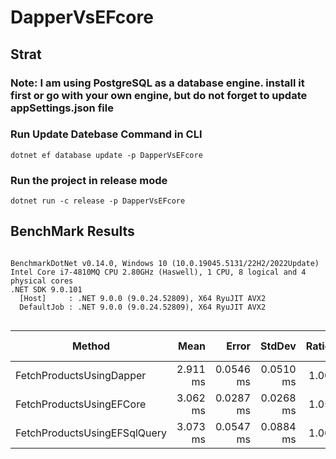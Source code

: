 ﻿# DapperVsEFcore

## Strat
### **Note**: I am using PostgreSQL as a database engine. install it first or go with your own engine, but do not forget to update appSettings.json file

### Run Update Datebase Command in CLI
```
dotnet ef database update -p DapperVsEFcore
```

### Run the project in release mode
```
dotnet run -c release -p DapperVsEFcore
```


## BenchMark Results
```

BenchmarkDotNet v0.14.0, Windows 10 (10.0.19045.5131/22H2/2022Update)
Intel Core i7-4810MQ CPU 2.80GHz (Haswell), 1 CPU, 8 logical and 4 physical cores
.NET SDK 9.0.101
  [Host]     : .NET 9.0.0 (9.0.24.52809), X64 RyuJIT AVX2
  DefaultJob : .NET 9.0.0 (9.0.24.52809), X64 RyuJIT AVX2


```
| Method                       | Mean     | Error     | StdDev    | Ratio | RatioSD | Gen0    | Allocated | Alloc Ratio |
|----------------------------- |---------:|----------:|----------:|------:|--------:|--------:|----------:|------------:|
| FetchProductsUsingDapper     | 2.911 ms | 0.0546 ms | 0.0510 ms |  1.00 |    0.02 | 11.7188 | 162.39 KB |        1.00 |
| FetchProductsUsingEFCore     | 3.062 ms | 0.0287 ms | 0.0268 ms |  1.05 |    0.02 |  7.8125 | 243.56 KB |        1.50 |
| FetchProductsUsingEFSqlQuery | 3.073 ms | 0.0547 ms | 0.0884 ms |  1.06 |    0.03 |  7.8125 | 244.19 KB |        1.50 |
